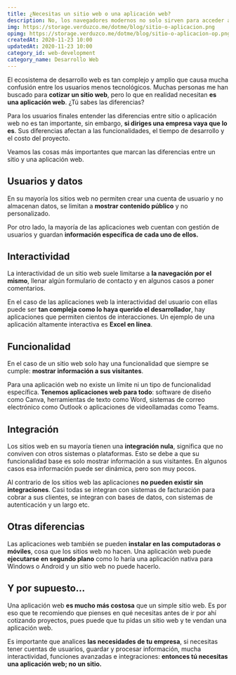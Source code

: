 ```yaml
---
title: ¿Necesitas un sitio web o una aplicación web?
description: No, los navegadores modernos no solo sirven para acceder a sitios web. También ejecutan aplicaciones complejas ¿lo sabías?
img: https://storage.verduzco.me/dotme/blog/sitio-o-aplicacion.png
opimg: https://storage.verduzco.me/dotme/blog/sitio-o-aplicacion-op.png
createdAt: 2020-11-23 10:00
updatedAt: 2020-11-23 10:00
category_id: web-development
category_name: Desarrollo Web
---
```


El ecosistema de desarrollo web es tan complejo y amplio que causa mucha confusión entre los usuarios menos tecnológicos. Muchas personas me han buscado para **cotizar un sitio web**, pero lo que en realidad necesitan **es una aplicación web**. ¿Tú sabes las diferencias?  

Para los usuarios finales entender las diferencias entre sitio o aplicación web no es tan importante, sin embargo, **si diriges una empresa vaya que lo es**. Sus diferencias afectan a las funcionalidades, el tiempo de desarrollo y el costo del proyecto. 

Veamos las cosas más importantes que marcan las diferencias entre un sitio y una aplicación web. 

## Usuarios y datos 

En su mayoría los sitios web no permiten crear una cuenta de usuario y no almacenan datos, se limitan a **mostrar contenido público** y no personalizado. 

Por otro lado, la mayoría de las aplicaciones web cuentan con gestión de usuarios y guardan **información específica de cada uno de ellos.** 

## Interactividad 

La interactividad de un sitio web suele limitarse a **la navegación por el mismo**, llenar algún formulario de contacto y en algunos casos a poner comentarios. 

En el caso de las aplicaciones web la interactividad del usuario con ellas puede ser **tan compleja como lo haya querido el desarrollador**, hay aplicaciones que permiten cientos de interacciones. Un ejemplo de una aplicación altamente interactiva es **Excel en línea**. 

## Funcionalidad 

En el caso de un sitio web solo hay una funcionalidad que siempre se cumple: **mostrar información a sus visitantes**. 

Para una aplicación web no existe un límite ni un tipo de funcionalidad específica. **Tenemos aplicaciones web para todo**: software de diseño como Canva, herramientas de texto como Word, sistemas de correo electrónico como Outlook o aplicaciones de videollamadas como Teams.  

## Integración 

Los sitios web en su mayoría tienen una **integración nula**, significa que no conviven con otros sistemas o plataformas. Esto se debe a que su funcionalidad base es solo mostrar información a sus visitantes. En algunos casos esa información puede ser dinámica, pero son muy pocos. 

Al contrario de los sitios web las aplicaciones **no pueden existir sin integraciones**. Casi todas se integran con sistemas de facturación para cobrar a sus clientes, se integran con bases de datos, con sistemas de autenticación y un largo etc. 

## Otras diferencias 

Las aplicaciones web también se pueden **instalar en las computadoras o móviles**, cosa que los sitios web no hacen. Una aplicación web puede **ejecutarse en segundo plano** como lo haría una aplicación nativa para Windows o Android y un sitio web no puede hacerlo. 

## Y por supuesto...  

Una aplicación web **es mucho más costosa** que un simple sitio web. Es por eso que te recomiendo que pienses en qué necesitas antes de ir por ahí cotizando proyectos, pues puede que tu pidas un sitio web y te vendan una aplicación web. 

Es importante que analices **las necesidades de tu empresa**, si necesitas tener cuentas de usuarios, guardar y procesar información, mucha interactividad, funciones avanzadas e integraciones: **entonces tú necesitas una aplicación web; no un sitio.** 